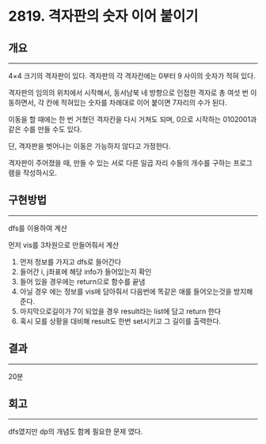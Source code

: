 # 2819. 격자판의 숫자 이어 붙이기

## 개요

------

4×4 크기의 격자판이 있다. 격자판의 각 격자칸에는 0부터 9 사이의 숫자가 적혀 있다.

격자판의 임의의 위치에서 시작해서, 동서남북 네 방향으로 인접한 격자로 총 여섯 번 이동하면서, 각 칸에 적혀있는 숫자를 차례대로 이어 붙이면 7자리의 수가 된다.

이동을 할 때에는 한 번 거쳤던 격자칸을 다시 거쳐도 되며, 0으로 시작하는 0102001과 같은 수를 만들 수도 있다.

단, 격자판을 벗어나는 이동은 가능하지 않다고 가정한다.

격자판이 주어졌을 때, 만들 수 있는 서로 다른 일곱 자리 수들의 개수를 구하는 프로그램을 작성하시오.

## 구현방법

------

dfs를 이용하여 계산

먼저 vis를 3차원으로 만들어줘서 계산

1. 먼저 정보를 가지고 dfs로 들어간다
2. 들어간 i, j좌표에 해당 info가 들어있는지 확인
3. 들어 있을 경우에는 return으로 함수를 끝냄
4. 아닐 경우 에는 정보를 vis에 담아줘서 다음번에 똑같은 애를 들어오는것을 방지해 준다.
5. 마지막으로길이가 7이  되었을 경우 result라는 list에 담고 return 한다
6. 혹시 모를 상황을 대비해 result도 한번 set시키고 그 길이를 출력한다.

## 결과

------

20분

## 회고

------

dfs였지만 dp의 개념도 함께 필요한 문제 였다.